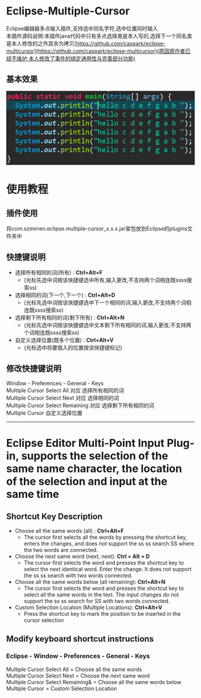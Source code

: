 # Eclipse-Multiple-Cursor
Eclipse编辑器多点输入插件,支持选中同名字符,选中位置同时输入<br>
本插件源码说明:本插件java代码中只有多点选择类是本人写的,选择下一个同名类是本人修改的之外其余为拷贝[https://github.com/caspark/eclipse-multicursor](https://github.com/caspark/eclipse-multicursor)(原因原作者已经不维护,本人修改了事件的绑定通用性与完善部分功能)
## 基本效果
![gif](https://raw.githubusercontent.com/shenzhenMirren/MyGithubResources/master/image/Eclipse-Multiple-Cursor.gif)
# 使用教程
## 插件使用
将com.szmirren.eclipse.multiple-cursor_x.x.x.jar架包放到Eclipse的plugins文件夹中<br>
## 快捷键说明
* 选择所有相同的词(所有) : __Ctrl+Alt+F__ 
   * (光标先选中词按该快捷键选中所有,输入更改,不支持两个词相连既ssss搜索ss)<br>
* 选择相同的词(下一个,下一个) : __Ctrl+Alt+D__ 
   * (光标先选中词按该快捷键选中下一个相同的词,输入更改,不支持两个词相连既ssss搜索ss)<br>
* 选择剩下所有相同的词(剩下所有) : __Ctrl+Alt+N__ 
   * (光标先选中词按该快捷键选中文本剩下所有相同的词,输入更改,不支持两个词相连既ssss搜索ss)<br>
* 自定义选择位置(既多个位置) : __Ctrl+Alt+V__ 
   * (光标选中将要插入的位置按该快捷键标记)<br>
## 修改快捷键说明
Window - Preferences - General - Keys <br>
Multiple Cursor Select All 对应 选择所有相同的词<br>
Multiple Cursor Select Next 对应 选择相同的词<br>
Multiple Cursor Select Remaining 对应 选择剩下所有相同的词<br>
Multiple Cursor 自定义选择位置 <br>

-----------

# Eclipse Editor Multi-Point Input Plug-in, supports the selection of the same name character, the location of the selection and input at the same time

## Shortcut Key Description
* Choose all the same words (all) : <strong>Ctrl+Alt+F </strong>
    * The cursor first selects all the words by pressing the shortcut key, enters the changes, and does not support the ss ss search SS where the two words are connected.
* Choose the next same word (next, next): <strong>Ctrl + Alt + D</strong>
    * The cursor first selects the word and presses the shortcut key to select the next identical word. Enter the change. It does not support the ss ss search with two words connected.
* Choose all the same words below (all remaining):<strong> Ctrl+Alt+N</strong>
    * The cursor first selects the word and presses the shortcut key to select all the same words in the text. The input changes do not support the ss ss search for SS with two words connected.
* Custom Selection Location (Multiple Locations): <strong>Ctrl+Alt+V</strong>
    * Press the shortcut key to mark the position to be inserted in the cursor selection

## Modify keyboard shortcut instructions
### Eclipse - Window - Preferences - General - Keys
Multiple Cursor Select All = Choose all the same words<br>
Multiple Cursor Select Next = Choose the next same word<br>
Multiple Cursor Select Remaining& = Choose all the same words below<br>
Multiple Cursor = Custom Selection Location<br>
